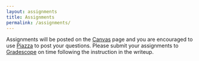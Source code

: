 ```yaml
---
layout: assignments
title: Assignments
permalink: /assignments/
---
```

Assignments will be posted on the [Canvas](https://canvas.cmu.edu/) page and you are encouraged to use [Piazza](https://piazza.com/) to post your questions. Please submit your assignments to [Gradescope](https://www.gradescope.com/) on time following the instruction in the writeup.